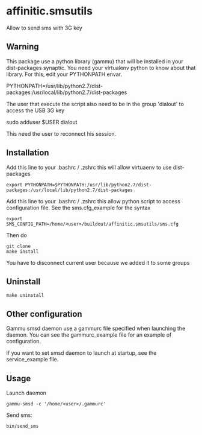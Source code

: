 affinitic.smsutils
==================

Allow to send sms with 3G key


Warning
-------

This package use a python library (gammu) that will be installed in your dist-packages synaptic. You need your virtualenv python to know about that library. For this, edit your PYTHONPATH envar.

PYTHONPATH=/usr/lib/python2.7/dist-packages:/usr/local/lib/python2.7/dist-packages


The user that execute the script also need to be in the group 'dialout' to access the USB 3G key

sudo adduser $USER dialout

This need the user to reconnect his session.


Installation
------------

Add this line to your .bashrc / .zshrc this will allow virtuaenv to use dist-packages

    export PYTHONPATH=$PYTHONPATH:/usr/lib/python2.7/dist-packages:/usr/local/lib/python2.7/dist-packages
    
Add this line to your .bashrc / .zshrc this allow python script to access configuration file. See the sms.cfg_example for the syntax

    export SMS_CONFIG_PATH=/home/<user>/buildout/affinitic.smsutils/sms.cfg

Then do

    git clone
    make install
You have to disconnect current user because we added it to some groups


Uninstall
---------

    make uninstall


Other configuration
-------------------

Gammu smsd daemon use a gammurc file specified when launching the daemon. You can see the gammurc_example file for an example of configuration.

If you want to set smsd daemon to launch at startup, see the service_example file.


Usage
-----

Launch daemon

    gammu-smsd -c '/home/<user>/.gammurc'

Send sms:

    bin/send_sms
